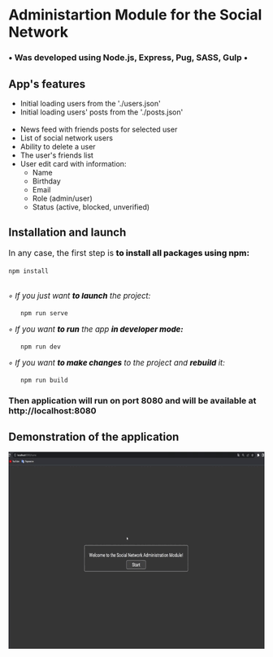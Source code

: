 <h1> Administartion Module for the Social Network</h1>
<h3>• Was developed using Node.js, Express, Pug, SASS, Gulp •</h3>
<h2>App's features</h2>
<ul>
    <li>Initial loading users from the './users.json'</li>
    <li>Initial loading users' posts from the './posts.json'</li><br>
    <li>News feed with friends posts for selected user</li>
    <li>List of social network users</li>
    <li>Ability to delete a user</li>
    <li>The user's friends list</li>
    <li>User edit card with information:
        <ul>
            <li>Name</li>
            <li>Birthday</li>
            <li>Email</li>
            <li>Role (admin/user)</li>
            <li>Status (active, blocked, unverified)</li>
        </ul>
</ul>

<h2>Installation and launch</h2>

<p style='font-size: 16px;font-weight: 400'> In any case, the first step is <span style="font-weight: 800;">to install all packages using npm:</span></p>
<code>npm install</code><br><br>
<p style="font-size: 15px; font-style: italic">◦ If you just want <span style="font-weight: 800;">to launch</span> the project:</p>
<ul>
    <code>npm run serve</code> </br>
</ul>
<p style="font-size: 15px; font-style: italic">◦ If you want <span style="font-weight: 800;">to run</span> the app <span style="font-weight: 800;">in developer mode:</span></p>
<ul>
        <code>npm run dev </code></br>
</ul>
<p style="font-size: 15px; font-style: italic">◦ If you want <span style="font-weight: 800;">to make changes</span> to the project and <span style="font-weight: 800">rebuild</span> it:</p>
<ul>
        <code>npm run build </code></br>
</ul>
<h3>Then application will run on port 8080 and will be available at http://localhost:8080</h3>

<h2>Demonstration of the application</h2>
<img src="https://github.com/ranatasha/socialNetwork/blob/master/demonstration.gif" width="690" height="388" />